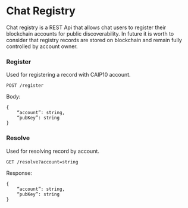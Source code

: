 # Chat Registry

Chat registry is a REST Api that allows chat users to register their blockchain accounts for public discoverability. 
In future it is worth to consider that registry records are stored on blockchain and remain fully controlled by account owner.

### Register
Used for registering a record with CAIP10 account.

`POST /register`

Body:
```jsonc
{
    “account”: string,
    “pubKey”: string
}
```

### Resolve
Used for resolving record by account.

`GET /resolve?account=string`

Response:
```jsonc
{
    “account”: string,
    “pubKey”: string
}
```
